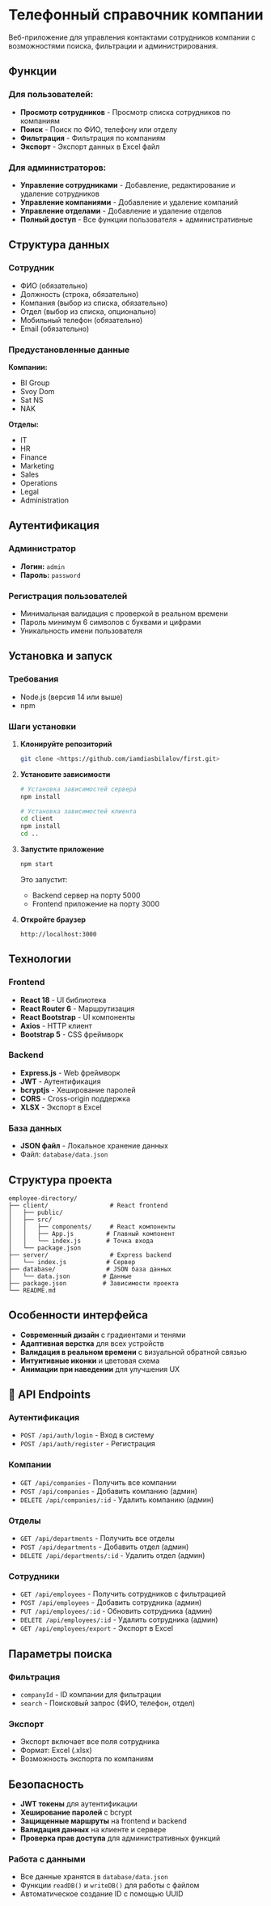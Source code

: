 #  Телефонный справочник компании

Веб-приложение для управления контактами сотрудников компании с возможностями поиска, фильтрации и администрирования.

##  Функции

### Для пользователей:
- **Просмотр сотрудников** - Просмотр списка сотрудников по компаниям
- **Поиск** - Поиск по ФИО, телефону или отделу
- **Фильтрация** - Фильтрация по компаниям
- **Экспорт** - Экспорт данных в Excel файл

### Для администраторов:
- **Управление сотрудниками** - Добавление, редактирование и удаление сотрудников
- **Управление компаниями** - Добавление и удаление компаний
- **Управление отделами** - Добавление и удаление отделов
- **Полный доступ** - Все функции пользователя + административные

##  Структура данных

### Сотрудник
- ФИО (обязательно)
- Должность (строка, обязательно)
- Компания (выбор из списка, обязательно)
- Отдел (выбор из списка, опционально)
- Мобильный телефон (обязательно)
- Email (обязательно)

### Предустановленные данные
**Компании:**
- BI Group
- Svoy Dom
- Sat NS
- NAK

**Отделы:**
- IT
- HR
- Finance
- Marketing
- Sales
- Operations
- Legal
- Administration

##  Аутентификация

### Администратор
- **Логин:** `admin`
- **Пароль:** `password`

### Регистрация пользователей
- Минимальная валидация с проверкой в реальном времени
- Пароль минимум 6 символов с буквами и цифрами
- Уникальность имени пользователя

##  Установка и запуск

### Требования
- Node.js (версия 14 или выше)
- npm

### Шаги установки

1. **Клонируйте репозиторий**
   ```bash
   git clone <https://github.com/iamdiasbilalov/first.git>
   ```

2. **Установите зависимости**
   ```bash
   # Установка зависимостей сервера
   npm install
   
   # Установка зависимостей клиента
   cd client
   npm install
   cd ..
   ```

3. **Запустите приложение**
   ```bash
   npm start
   ```

   Это запустит:
   - Backend сервер на порту 5000
   - Frontend приложение на порту 3000

4. **Откройте браузер**
   ```
   http://localhost:3000
   ```

##  Технологии

### Frontend
- **React 18** - UI библиотека
- **React Router 6** - Маршрутизация
- **React Bootstrap** - UI компоненты
- **Axios** - HTTP клиент
- **Bootstrap 5** - CSS фреймворк

### Backend
- **Express.js** - Web фреймворк
- **JWT** - Аутентификация
- **bcryptjs** - Хеширование паролей
- **CORS** - Cross-origin поддержка
- **XLSX** - Экспорт в Excel

### База данных
- **JSON файл** - Локальное хранение данных
- Файл: `database/data.json`

##  Структура проекта

```
employee-directory/
├── client/                 # React frontend
│   ├── public/
│   ├── src/
│   │   ├── components/     # React компоненты
│   │   ├── App.js         # Главный компонент
│   │   └── index.js       # Точка входа
│   └── package.json
├── server/                 # Express backend
│   └── index.js           # Сервер
├── database/              # JSON база данных
│   └── data.json         # Данные
├── package.json          # Зависимости проекта
└── README.md
```

##  Особенности интерфейса

- **Современный дизайн** с градиентами и тенями
- **Адаптивная верстка** для всех устройств
- **Валидация в реальном времени** с визуальной обратной связью
- **Интуитивные иконки** и цветовая схема
- **Анимации при наведении** для улучшения UX

## 🔧 API Endpoints

### Аутентификация
- `POST /api/auth/login` - Вход в систему
- `POST /api/auth/register` - Регистрация

### Компании
- `GET /api/companies` - Получить все компании
- `POST /api/companies` - Добавить компанию (админ)
- `DELETE /api/companies/:id` - Удалить компанию (админ)

### Отделы
- `GET /api/departments` - Получить все отделы
- `POST /api/departments` - Добавить отдел (админ)
- `DELETE /api/departments/:id` - Удалить отдел (админ)

### Сотрудники
- `GET /api/employees` - Получить сотрудников с фильтрацией
- `POST /api/employees` - Добавить сотрудника (админ)
- `PUT /api/employees/:id` - Обновить сотрудника (админ)
- `DELETE /api/employees/:id` - Удалить сотрудника (админ)
- `GET /api/employees/export` - Экспорт в Excel

##  Параметры поиска

### Фильтрация
- `companyId` - ID компании для фильтрации
- `search` - Поисковый запрос (ФИО, телефон, отдел)

### Экспорт
- Экспорт включает все поля сотрудника
- Формат: Excel (.xlsx)
- Возможность экспорта по компаниям

##  Безопасность

- **JWT токены** для аутентификации
- **Хеширование паролей** с bcrypt
- **Защищенные маршруты** на frontend и backend
- **Валидация данных** на клиенте и сервере
- **Проверка прав доступа** для административных функций


### Работа с данными
- Все данные хранятся в `database/data.json`
- Функции `readDB()` и `writeDB()` для работы с файлом
- Автоматическое создание ID с помощью UUID


